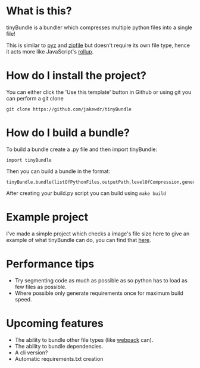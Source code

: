 # What is this?

tinyBundle is a bundler which compresses multiple python files into a single file!

This is similar to [pyz](https://github.com/BTOdell/pyz) and [zipfile](https://docs.python.org/3/library/zipapp.html) but doesn't require its own file type, hence it acts more like JavaScript's [rollup](https://rollupjs.org/).

# How do I install the project?

You can either click the 'Use this template' button in Github or using git you can perform a git clone

    git clone https://github.com/jakewdr/tinyBundle

# How do I build a bundle?

To build a bundle create a .py file and then import tinyBundle:

    import tinyBundle

Then you can build a bundle in the format:

    tinyBundle.bundle(listOfPythonFiles,outputPath,levelOfCompression,generateRequirements)
    
After creating your build.py script you can build using
    `make build`

# Example project

I've made a simple project which checks a image's file size here to give an example of what tinyBundle can do, you can find that [here](https://github.com/jakewdr/imageFileSizeChecker).

# Performance tips

- Try segmenting code as much as possible as so python has to load as few files as possible.
- Where possible only generate requirements once for maximum build speed.

# Upcoming features

 - The ability to bundle other file types (like [webpack](https://webpack.js.org/) can).
 - The ability to bundle dependencies.
 - A cli version?
 - Automatic requirements.txt creation
